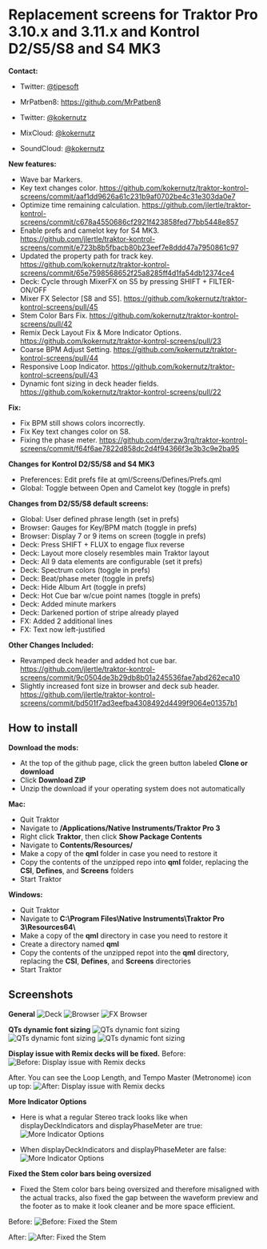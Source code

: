 # Replacement screens for **Traktor Pro 3.10.x and 3.11.x** and **Kontrol D2/S5/S8 and S4 MK3**

**Contact:**

  - Twitter: [@tipesoft](http://twitter.com/tipesoft)

  - MrPatben8: https://github.com/MrPatben8

  - Twitter: [@kokernutz](http://twitter.com/kokernutz)
  - MixCloud: [@kokernutz](http://mixcloud.com/kokernutz)
  - SoundCloud: [@kokernutz](http://soundcloud.com/kokernutz)

**New features:**

  - Wave bar Markers.
  - Key text changes color. https://github.com/kokernutz/traktor-kontrol-screens/commit/aaf1dd9626a61c231b9af0702be4c31e303da0e7
  - Optimize time remaining calculation. https://github.com/jlertle/traktor-kontrol-screens/commit/c678a4550686cf2921f423858fed77bb5448e857
  - Enable prefs and camelot key for S4 MK3. https://github.com/jlertle/traktor-kontrol-screens/commit/e723b8b5fbacb80b23eef7e8ddd47a7950861c97
  - Updated the property path for track key. https://github.com/kokernutz/traktor-kontrol-screens/commit/65e7598568652f25a8285ff4d1fa54db12374ce4
  - Deck: Cycle through MixerFX on S5 by pressing SHIFT + FILTER-ON/OFF
  - Mixer FX Selector [S8 and S5]. https://github.com/kokernutz/traktor-kontrol-screens/pull/45
  - Stem Color Bars Fix. https://github.com/kokernutz/traktor-kontrol-screens/pull/42
  - Remix Deck Layout Fix & More Indicator Options. https://github.com/kokernutz/traktor-kontrol-screens/pull/23
  - Coarse BPM Adjust Setting. https://github.com/kokernutz/traktor-kontrol-screens/pull/44
  - Responsive Loop Indicator. https://github.com/kokernutz/traktor-kontrol-screens/pull/43
  - Dynamic font sizing in deck header fields. https://github.com/kokernutz/traktor-kontrol-screens/pull/22

**Fix:**

  - Fix BPM still shows colors incorrectly.
  - Fix Key text changes color on S8.
  - Fixing the phase meter. https://github.com/derzw3rg/traktor-kontrol-screens/commit/f64f6ae7822d858dc2d4f94366f3e3b3c9e2ba95

**Changes for Kontrol D2/S5/S8 and S4 MK3**

  - Preferences: Edit prefs file at qml/Screens/Defines/Prefs.qml
  - Global: Toggle between Open and Camelot key (toggle in prefs)

**Changes from D2/S5/S8 default screens:**

  - Global: User defined phrase length (set in prefs)
  - Browser: Gauges for Key/BPM match (toggle in prefs)
  - Browser: Display 7 or 9 items on screen (toggle in prefs)
  - Deck: Press SHIFT + FLUX to engage flux reverse
  - Deck: Layout more closely resembles main Traktor layout
  - Deck: All 9 data elements are configurable (set it prefs)
  - Deck: Spectrum colors (toggle in prefs)
  - Deck: Beat/phase meter (toggle in prefs)
  - Deck: Hide Album Art (toggle in prefs)
  - Deck: Hot Cue bar w/cue point names (toggle in prefs)
  - Deck: Added minute markers
  - Deck: Darkened portion of stripe already played
  - FX: Added 2 additional lines
  - FX: Text now left-justified

**Other Changes Included:**

  - Revamped deck header and added hot cue bar. https://github.com/jlertle/traktor-kontrol-screens/commit/9c0504de3b29db8b01a245536fae7abd262eca10
  - Slightly increased font size in browser and deck sub header. https://github.com/jlertle/traktor-kontrol-screens/commit/bd501f7ad3eefba4308492d4499f9064e01357b1

## How to install

**Download the mods:**

  - At the top of the github page, click the green button labeled **Clone or download**
  - Click **Download ZIP**
  - Unzip the download if your operating system does not automatically

**Mac:**

  - Quit Traktor
  - Navigate to **/Applications/Native Instruments/Traktor Pro 3**
  - Right click **Traktor**, then click **Show Package Contents**
  - Navigate to **Contents/Resources/**
  - Make a copy of the **qml** folder in case you need to restore it 
  - Copy the contents of the unzipped repo into **qml** folder, replacing the **CSI**, **Defines**, and **Screens** folders
  - Start Traktor

**Windows:**

  - Quit Traktor
  - Navigate to **C:\Program Files\Native Instruments\Traktor Pro 3\Resources64\\**
  - Make a copy of the **qml** directory in case you need to restore it
  - Create a directory named **qml**
  - Copy the contents of the unzipped repot into the **qml** directory, replacing the **CSI**, **Defines**, and **Screens** directories     
  - Start Traktor

## Screenshots

**General**
![Deck](https://user-images.githubusercontent.com/757885/47607125-e35e1000-d9e9-11e8-8005-36d73a504fa6.jpeg)
![Browser](https://user-images.githubusercontent.com/757885/47607126-e6f19700-d9e9-11e8-95cd-b26d9b72ca34.jpeg)
![FX Browser](https://user-images.githubusercontent.com/757885/33605793-1ce1edb8-d989-11e7-861a-869e0d495d5e.jpg)

**QTs dynamic font sizing**
![QTs dynamic font sizing](https://user-images.githubusercontent.com/1044267/50608377-cd2e6d80-0ecc-11e9-918a-416ccfed17d0.jpg)
![QTs dynamic font sizing](https://user-images.githubusercontent.com/1044267/50608389-d4ee1200-0ecc-11e9-90b6-a4e2b8a27bae.jpg)
![QTs dynamic font sizing](https://user-images.githubusercontent.com/1044267/50608412-e6cfb500-0ecc-11e9-9d25-a4a3d2ffd1b8.jpg)

**Display issue with Remix decks will be fixed.**
Before:
![Before: Display issue with Remix decks](https://user-images.githubusercontent.com/1044267/50618900-ffa09080-0ef5-11e9-89a0-ab1b6e412194.jpg)

After. You can see the Loop Length, and Tempo Master (Metronome) icon up top:
![After: Display issue with Remix decks](https://user-images.githubusercontent.com/1044267/50618902-03341780-0ef6-11e9-8363-bc4173275bf2.jpg)

**More Indicator Options**
  - Here is what a regular Stereo track looks like when displayDeckIndicators and displayPhaseMeter are true:
![More Indicator Options](https://user-images.githubusercontent.com/1044267/50618929-38d90080-0ef6-11e9-9076-d69a77a39301.jpg)

  - When displayDeckIndicators and displayPhaseMeter are false:
![More Indicator Options](https://user-images.githubusercontent.com/1044267/50618942-573efc00-0ef6-11e9-8724-d4686ee1d66f.jpg)

**Fixed the Stem color bars being oversized**
- Fixed the Stem color bars being oversized and therefore misaligned with the actual tracks, also fixed the gap between the waveform preview and the footer as to make it look cleaner and be more space efficient.

Before:
![Before: Fixed the Stem](https://user-images.githubusercontent.com/16992805/78146245-48e8d400-7408-11ea-9518-ecbab05333dd.jpg)

After:
![After: Fixed the Stem](https://user-images.githubusercontent.com/16992805/78146245-48e8d400-7408-11ea-9518-ecbab05333dd.jpg)
